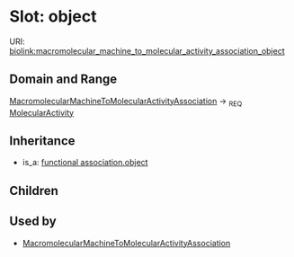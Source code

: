 # Slot: object




URI: [biolink:macromolecular_machine_to_molecular_activity_association_object](https://w3id.org/biolink/vocab/macromolecular_machine_to_molecular_activity_association_object)
## Domain and Range

[MacromolecularMachineToMolecularActivityAssociation](MacromolecularMachineToMolecularActivityAssociation.md) ->  <sub>REQ</sub> [MolecularActivity](MolecularActivity.md)
## Inheritance

 *  is_a: [functional association.object](functional_association_object.md)
## Children

## Used by

 * [MacromolecularMachineToMolecularActivityAssociation](MacromolecularMachineToMolecularActivityAssociation.md)
